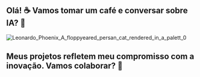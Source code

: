 ## Olá! ☕ **Vamos tomar um café e conversar sobre IA?** 🚀
![Leonardo_Phoenix_A_floppyeared_persan_cat_rendered_in_a_palett_0](https://github.com/user-attachments/assets/4b21ced0-4492-49a3-a543-50c3119bb920)
## Meus projetos refletem meu compromisso com a inovação. Vamos colaborar? 🌟



